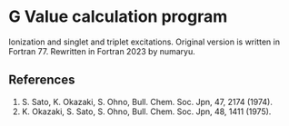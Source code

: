# G Value calculation program

Ionization and singlet and triplet excitations.
Original version is written in Fortran 77. Rewritten in Fortran 2023 by numaryu.

## References
1. S. Sato, K. Okazaki, S. Ohno, Bull. Chem. Soc. Jpn, 47, 2174 (1974).
2. K. Okazaki, S. Sato, S. Ohno, Bull. Chem. Soc. Jpn, 48, 1411 (1975).
